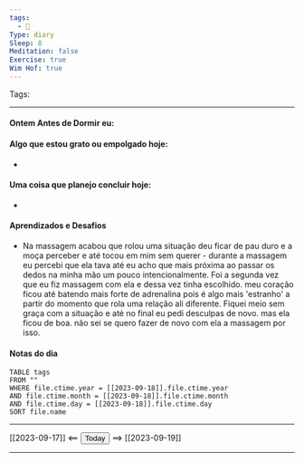```yaml
---
tags:
  - 📝
Type: diary
Sleep: 8
Meditation: false
Exercise: true
Wim Hof: true
---
```


Tags:  

---
#### Ontem Antes de Dormir eu:

#### Algo que estou grato ou empolgado hoje:
- 

#### Uma coisa que planejo concluir hoje:
- 

#### Aprendizados e Desafios
- Na massagem acabou que rolou uma situação deu ficar de pau duro e a moça perceber e até tocou em mim sem querer - durante a massagem eu percebi que ela tava até eu acho que mais próxima ao passar os dedos na minha mão um pouco intencionalmente. Foi a segunda vez que eu fiz massagem com ela e dessa vez tinha escolhido. meu coração ficou até batendo mais forte de adrenalina pois é algo mais 'estranho' a partir do momento que rola uma relação ali diferente. Fiquei meio sem graça com a situação e até no final eu pedi desculpas de novo. mas ela ficou de boa. não sei se quero fazer de novo com ela a massagem por isso. 

#### Notas do dia
```dataview
TABLE tags
FROM ""
WHERE file.ctime.year = [[2023-09-18]].file.ctime.year
AND file.ctime.month = [[2023-09-18]].file.ctime.month
AND file.ctime.day = [[2023-09-18]].file.ctime.day
SORT file.name
```

---

[[2023-09-17]] <== <button class="date_button_today">Today</button> ==> [[2023-09-19]]

---



